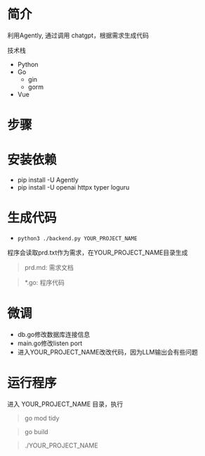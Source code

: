 # 简介

利用Agently, 通过调用 chatgpt，根据需求生成代码

技术栈

- Python
- Go
  - gin
  - gorm
- Vue

# 步骤

# 安装依赖

- pip install -U Agently
- pip install -U openai httpx typer loguru

# 生成代码

- `python3 ./backend.py YOUR_PROJECT_NAME`

程序会读取prd.txt作为需求，在YOUR_PROJECT_NAME目录生成

> prd.md: 需求文档

> \*.go: 程序代码

# 微调

- db.go修改数据库连接信息
- main.go修改listen port
- 进入YOUR_PROJECT_NAME改改代码，因为LLM输出会有些问题

# 运行程序

进入 YOUR_PROJECT_NAME 目录，执行

> go mod tidy

> go build

> ./YOUR_PROJECT_NAME
